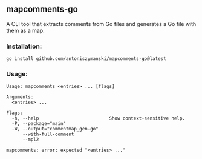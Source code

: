 ## mapcomments-go

A CLI tool that extracts comments from Go files and generates a Go file with them as a map.

### Installation:

```
go install github.com/antoniszymanski/mapcomments-go@latest
```

### Usage:

```
Usage: mapcomments <entries> ... [flags]

Arguments:
  <entries> ...

Flags:
  -h, --help                          Show context-sensitive help.
  -P, --package="main"
  -W, --output="commentmap_gen.go"
      --with-full-comment
      --mpl2

mapcomments: error: expected "<entries> ..."
```
